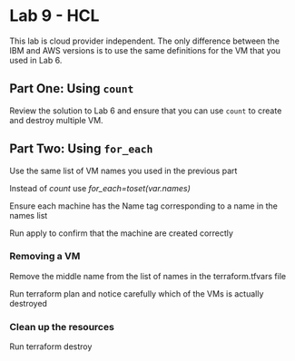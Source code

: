 # Lab 9 - HCL

This lab is cloud provider independent. The only difference between the IBM and AWS versions is to use the same definitions for the VM that you used in Lab 6.

## Part One: Using `count`

Review the solution to Lab 6 and ensure that you can use `count` to create and destroy multiple VM.

## Part Two: Using `for_each`

Use the same list of VM names you used in the previous part
 
Instead of _count_ use *for_each=toset(var.names)*

Ensure each machine has the Name tag corresponding to a name in the names list

Run apply to confirm that the machine are created correctly

### Removing a VM

Remove the middle name from the list of names in the terraform.tfvars file

Run terraform plan and notice carefully which of the VMs is actually destroyed

### Clean up the resources

Run terraform destroy

